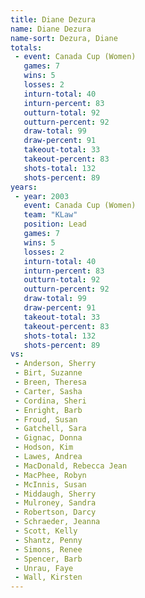 ```yaml
---
title: Diane Dezura
name: Diane Dezura
name-sort: Dezura, Diane
totals:
 - event: Canada Cup (Women)
   games: 7
   wins: 5
   losses: 2
   inturn-total: 40
   inturn-percent: 83
   outturn-total: 92
   outturn-percent: 92
   draw-total: 99
   draw-percent: 91
   takeout-total: 33
   takeout-percent: 83
   shots-total: 132
   shots-percent: 89
years:
 - year: 2003
   event: Canada Cup (Women)
   team: "KLaw"
   position: Lead
   games: 7
   wins: 5
   losses: 2
   inturn-total: 40
   inturn-percent: 83
   outturn-total: 92
   outturn-percent: 92
   draw-total: 99
   draw-percent: 91
   takeout-total: 33
   takeout-percent: 83
   shots-total: 132
   shots-percent: 89
vs:
 - Anderson, Sherry
 - Birt, Suzanne
 - Breen, Theresa
 - Carter, Sasha
 - Cordina, Sheri
 - Enright, Barb
 - Froud, Susan
 - Gatchell, Sara
 - Gignac, Donna
 - Hodson, Kim
 - Lawes, Andrea
 - MacDonald, Rebecca Jean
 - MacPhee, Robyn
 - McInnis, Susan
 - Middaugh, Sherry
 - Mulroney, Sandra
 - Robertson, Darcy
 - Schraeder, Jeanna
 - Scott, Kelly
 - Shantz, Penny
 - Simons, Renee
 - Spencer, Barb
 - Unrau, Faye
 - Wall, Kirsten
---
```

